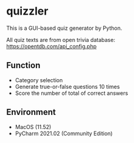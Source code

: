 # quizzler
This is a GUI-based quiz generator by Python.

All quiz texts are from open trivia database: https://opentdb.com/api_config.php

## Function
- Category selection
- Generate true-or-false questions 10 times
- Score the number of total of correct answers

## Environment
- MacOS (11.52)
- PyCharm 2021.02 (Community Edition)
